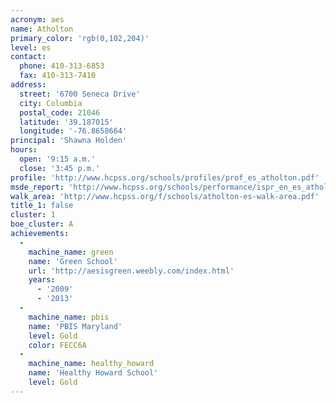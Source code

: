 ```yaml
---
acronym: aes
name: Atholton
primary_color: 'rgb(0,102,204)'
level: es
contact:
  phone: 410-313-6853
  fax: 410-313-7410
address:
  street: '6700 Seneca Drive'
  city: Columbia
  postal_code: 21046
  latitude: '39.187015'
  longitude: '-76.8658664'
principal: 'Shawna Holden'
hours:
  open: '9:15 a.m.'
  close: '3:45 p.m.'
profile: 'http://www.hcpss.org/schools/profiles/prof_es_atholton.pdf'
msde_report: 'http://www.hcpss.org/schools/performance/ispr_en_es_atholton.pdf'
walk_area: 'http://www.hcpss.org/f/schools/atholton-es-walk-area.pdf'
title_1: false
cluster: 1
boe_cluster: A
achievements:
  -
    machine_name: green
    name: 'Green School'
    url: 'http://aesisgreen.weebly.com/index.html'
    years:
      - '2009'
      - '2013'
  -
    machine_name: pbis
    name: 'PBIS Maryland'
    level: Gold
    color: FECC6A
  -
    machine_name: healthy_howard
    name: 'Healthy Howard School'
    level: Gold
---
```

